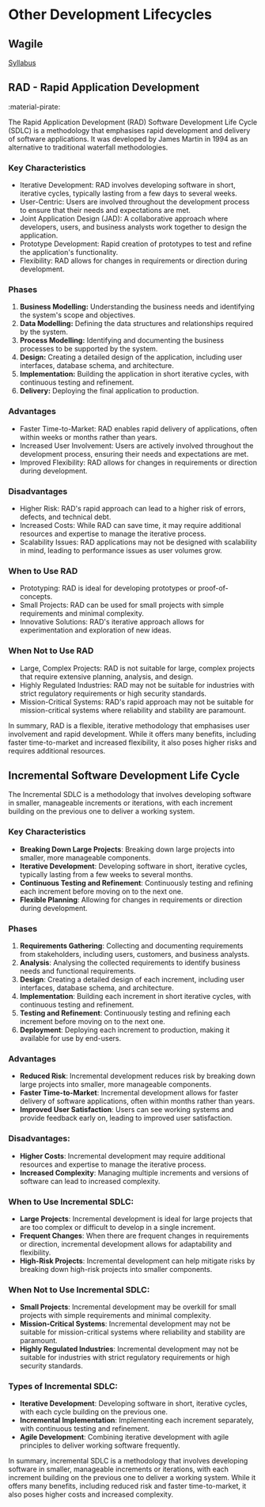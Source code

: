 # Other Development Lifecycles

## Wagile
[Syllabus](../Syllabus/se-project.md#SE-RP-03)

## RAD - Rapid Application Development
:material-pirate: 

The Rapid Application Development (RAD) Software Development Life Cycle (SDLC) is a methodology that emphasises rapid development and delivery of software applications. It was developed by James Martin in 1994 as an alternative to traditional waterfall methodologies.

### Key Characteristics

- Iterative Development: RAD involves developing software in short, iterative cycles, typically lasting from a few days to several weeks.
- User-Centric: Users are involved throughout the development process to ensure that their needs and expectations are met.
- Joint Application Design (JAD): A collaborative approach where developers, users, and business analysts work together to design the application.
- Prototype Development: Rapid creation of prototypes to test and refine the application's functionality.
- Flexibility: RAD allows for changes in requirements or direction during development.

### Phases

1. **Business Modelling:** Understanding the business needs and identifying the system's scope and objectives.
1. **Data Modelling:** Defining the data structures and relationships required by the system.
1. **Process Modelling:** Identifying and documenting the business processes to be supported by the system.
1. **Design:** Creating a detailed design of the application, including user interfaces, database schema, and architecture.
1. **Implementation:** Building the application in short iterative cycles, with continuous testing and refinement.
1. **Delivery:** Deploying the final application to production.

### Advantages

- Faster Time-to-Market: RAD enables rapid delivery of applications, often within weeks or months rather than years.
- Increased User Involvement: Users are actively involved throughout the development process, ensuring their needs and expectations are met.
- Improved Flexibility: RAD allows for changes in requirements or direction during development.

### Disadvantages

- Higher Risk: RAD's rapid approach can lead to a higher risk of errors, defects, and technical debt.
- Increased Costs: While RAD can save time, it may require additional resources and expertise to manage the iterative process.
- Scalability Issues: RAD applications may not be designed with scalability in mind, leading to performance issues as user volumes grow.

### When to Use RAD

- Prototyping: RAD is ideal for developing prototypes or proof-of-concepts.
- Small Projects: RAD can be used for small projects with simple requirements and minimal complexity.
- Innovative Solutions: RAD's iterative approach allows for experimentation and exploration of new ideas.

### When Not to Use RAD

- Large, Complex Projects: RAD is not suitable for large, complex projects that require extensive planning, analysis, and design.
- Highly Regulated Industries: RAD may not be suitable for industries with strict regulatory requirements or high security standards.
- Mission-Critical Systems: RAD's rapid approach may not be suitable for mission-critical systems where reliability and stability are paramount.

In summary, RAD is a flexible, iterative methodology that emphasises user involvement and rapid development. While it offers many benefits, including faster time-to-market and increased flexibility, it also poses higher risks and requires additional resources.

## Incremental Software Development Life Cycle


The Incremental SDLC is a methodology that involves developing software in smaller, manageable increments or iterations, with each increment building on the previous one to deliver a working system.

### Key Characteristics

- **Breaking Down Large Projects**: Breaking down large projects into smaller, more manageable components.
- **Iterative Development**: Developing software in short, iterative cycles, typically lasting from a few weeks to several months.
- **Continuous Testing and Refinement**: Continuously testing and refining each increment before moving on to the next one.
- **Flexible Planning**: Allowing for changes in requirements or direction during development.

### Phases

1. **Requirements Gathering**: Collecting and documenting requirements from stakeholders, including users, customers, and business analysts.
2. **Analysis**: Analysing the collected requirements to identify business needs and functional requirements.
3. **Design**: Creating a detailed design of each increment, including user interfaces, database schema, and architecture.
4. **Implementation**: Building each increment in short iterative cycles, with continuous testing and refinement.
5. **Testing and Refinement**: Continuously testing and refining each increment before moving on to the next one.
6. **Deployment**: Deploying each increment to production, making it available for use by end-users.

### Advantages

- **Reduced Risk**: Incremental development reduces risk by breaking down large projects into smaller, more manageable components.
- **Faster Time-to-Market**: Incremental development allows for faster delivery of software applications, often within months rather than years.
- **Improved User Satisfaction**: Users can see working systems and provide feedback early on, leading to improved user satisfaction.

### Disadvantages:

- **Higher Costs**: Incremental development may require additional resources and expertise to manage the iterative process.
- **Increased Complexity**: Managing multiple increments and versions of software can lead to increased complexity.

### When to Use Incremental SDLC:

- **Large Projects**: Incremental development is ideal for large projects that are too complex or difficult to develop in a single increment.
- **Frequent Changes**: When there are frequent changes in requirements or direction, incremental development allows for adaptability and flexibility.
- **High-Risk Projects**: Incremental development can help mitigate risks by breaking down high-risk projects into smaller components.

### When Not to Use Incremental SDLC:

- **Small Projects**: Incremental development may be overkill for small projects with simple requirements and minimal complexity.
- **Mission-Critical Systems**: Incremental development may not be suitable for mission-critical systems where reliability and stability are paramount.
- **Highly Regulated Industries**: Incremental development may not be suitable for industries with strict regulatory requirements or high security standards.

### Types of Incremental SDLC:

- **Iterative Development**: Developing software in short, iterative cycles, with each cycle building on the previous one.
- **Incremental Implementation**: Implementing each increment separately, with continuous testing and refinement.
- **Agile Development**: Combining iterative development with agile principles to deliver working software frequently.

In summary, incremental SDLC is a methodology that involves developing software in smaller, manageable increments or iterations, with each increment building on the previous one to deliver a working system. While it offers many benefits, including reduced risk and faster time-to-market, it also poses higher costs and increased complexity.